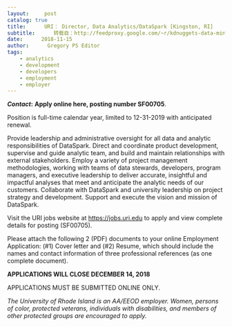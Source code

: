 ```yaml
---
layout:     post
catalog: true
title:      URI： Director, Data Analytics/DataSpark [Kingston, RI]
subtitle:      转载自：http://feedproxy.google.com/~r/kdnuggets-data-mining-analytics/~3/z5qWhjG4rtI/11-15-uri-director-data-analytics-dataspark.html
date:      2018-11-15
author:      Gregory PS Editor
tags:
    - analytics
    - development
    - developers
    - employment
    - employer
---
```


**_Contact_:**
**Apply online here, posting number SF00705**.


Position is full-time calendar year, limited to 12-31-2019 with anticipated renewal.


Provide leadership and administrative oversight for all data and analytic responsibilities of DataSpark. Direct and coordinate product development, supervise and guide analytic team, and build and maintain relationships with external stakeholders. Employ a variety of project management methodologies, working with teams of data stewards, developers, program managers, and executive leadership to deliver accurate, insightful and impactful analyses that meet and anticipate the analytic needs of our customers. Collaborate with DataSpark and university leadership on project strategy and development. Support and execute the vision and mission of DataSpark.


Visit the URI jobs website at
https://jobs.uri.edu
to apply and view complete details for posting (SF00705). 


Please attach the following 2 (PDF) documents to your online Employment Application: (#1) Cover letter and (#2) Resume, which should include the names and contact information of three professional references (as one complete document).


**APPLICATIONS WILL CLOSE DECEMBER 14, 2018**


APPLICATIONS MUST BE SUBMITTED ONLINE ONLY.


*The University of Rhode Island is an AA/EEOD employer. Women, persons of color, protected veterans, individuals with disabilities, and members of other protected groups are encouraged to apply.* 







